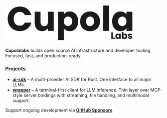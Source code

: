 <picture>
  <source media="(prefers-color-scheme: dark)" srcset="https://raw.githubusercontent.com/cupolalabs/.github/main/assets/logo-dark.svg">
  <img alt="cupolalabs logo" src="https://raw.githubusercontent.com/cupolalabs/.github/main/assets/logo-light.svg" width="auto" height="120">
</picture>

**Cupolalabs** builds open source AI infrastructure and developer tooling. Focused, fast, and production-ready.

### Projects
- [**ai-sdk**](https://github.com/cupolalabs/ai-sdk) – A multi-provider AI SDK for Rust. One interface to all major LLMs.
- [**wrapper**](https://github.com/cupolalabs/wrapper) – A terminal-first client for LLM inference. Thin layer over MCP-style server bindings with streaming, file handling, and multimodal support.

Support ongoing development via [**GitHub Sponsors**](https://github.com/sponsors/icanvardar).

